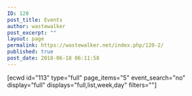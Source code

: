 ```yaml
---
ID: 120
post_title: Events
author: wastewalker
post_excerpt: ""
layout: page
permalink: https://wastewalker.net/index.php/120-2/
published: true
post_date: 2018-06-18 06:11:58
---
```

[ecwd id="113" type="full" page_items="5" event_search="no" display="full" displays="full,list,week,day" filters=""]